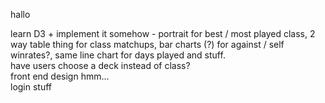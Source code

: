 hallo  
  
learn D3 + implement it somehow - portrait for best / most played class, 2 way table thing for class matchups, bar charts (?) for against / self winrates?, same line chart for days played and stuff.  
have users choose a deck instead of class?  
front end design hmm...  
login stuff  